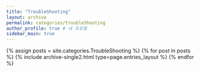 ```yaml
---
title: "TroubleShooting"
layout: archive
permalink: categories/troubleShooting
author_profile: true # 내 프로필
sidebar_main: true
---
```


{% assign posts = site.categories.TroubleShooting %}
{% for post in posts %} {% include archive-single2.html type=page.entries_layout %} {% endfor %}
